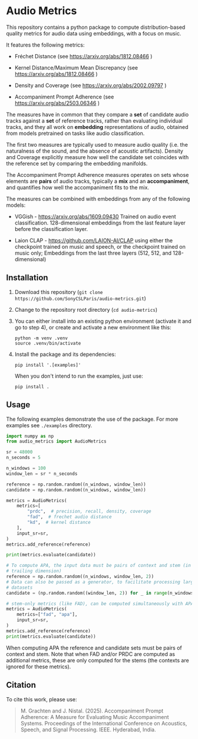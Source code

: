 # Audio Metrics

This repository contains a python package to compute distribution-based quality
metrics for audio data using embeddings, with a focus on music.

It features the following metrics:

* Fréchet Distance (see https://arxiv.org/abs/1812.08466 )

* Kernel Distance/Maximum Mean Discrepancy (see https://arxiv.org/abs/1812.08466 )

* Density and Coverage (see https://arxiv.org/abs/2002.09797 )

* Accompaniment Prompt Adherence (see https://arxiv.org/abs/2503.06346 )

The measures have in common that they compare a **set** of candidate audio
tracks against a **set** of reference tracks, rather than evaluating individual
tracks, and they all work on **embedding** representations of audio, obtained
from models pretrained on tasks like audio classification.

The first two measures are typically used to measure audio quality (i.e. the
naturalness of the sound, and the absence of acoustic artifacts). Density and
Coverage explicitly measure how well the candidate set coincides with the
reference set by comparing the embedding manifolds.

The Accompaniment Prompt Adherence measures operates on sets whose elements are
**pairs** of audio tracks, typically a **mix** and an **accompaniment**, and
quantifies how well the accompaniment fits to the mix.
 
The measures can be combined with embeddings from any of the following models:

* VGGish - https://arxiv.org/abs/1609.09430 Trained on audio event
  classification. 128-dimensional embeddings from the last feature layer before
  the classification layer.

* Laion CLAP - https://github.com/LAION-AI/CLAP using either the checkpoint
  trained on music and speech, or the checkpoint trained on music only;
  Embeddings from the last three layers (512, 512, and 128-dimensional)



## Installation

1. Download this repository (`git clone https://github.com/SonyCSLParis/audio-metrics.git`)

2. Change to the repository root directory (`cd audio-metrics`)

3. You can either install into an existing python environment (activate it and
   go to step 4), or create and activate a new environment like this:

   ```
   python -m venv .venv
   source .venv/bin/activate
   ```

4. Install the package and its dependencies: 

   ```
   pip install '.[examples]'
   ```

   When you don't intend to run the examples, just use:

   ```
   pip install .
   ```


## Usage

The following examples demonstrate the use of the package. For more examples see
`./examples` directory.


```python
import numpy as np
from audio_metrics import AudioMetrics

sr = 48000
n_seconds = 5

n_windows = 100
window_len = sr * n_seconds

reference = np.random.random((n_windows, window_len))
candidate = np.random.random((n_windows, window_len))

metrics = AudioMetrics(
    metrics=[
        "prdc",  # precision, recall, density, coverage
        "fad",  # frechet audio distance
        "kd",  # kernel distance
    ],
    input_sr=sr,
)
metrics.add_reference(reference)

print(metrics.evaluate(candidate))

# To compute APA, the input data must be pairs of context and stem (in the
# trailing dimension)
reference = np.random.random((n_windows, window_len, 2))
# Data can also be passed as a generator, to facilitate processing larger
# datasets
candidate = (np.random.random((window_len, 2)) for _ in range(n_windows))

# stem-only metrics (like FAD), can be computed simultaneously with APA
metrics = AudioMetrics(
    metrics=["fad", "apa"],
    input_sr=sr,
)
metrics.add_reference(reference)
print(metrics.evaluate(candidate))
```

When computing APA the reference and candidate sets must be pairs of context and
stem. Note that when FAD and/or PRDC are computed as additional metrics, these
are only computed for the stems (the contexts are ignored for these metrics).


## Citation

To cite this work, please use:

>  M. Grachten and J. Nistal. (2025). Accompaniment Prompt Adherence: A Measure for Evaluating Music Accompaniment Systems. Proceedings of the International Conference on Acoustics, Speech, and Signal Processing. IEEE. Hyderabad, India.

